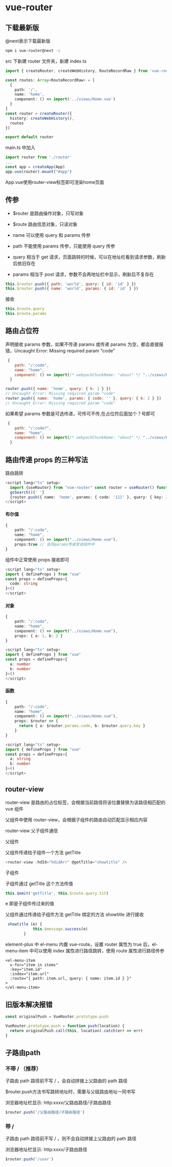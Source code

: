 # vue-router

## 下载最新版

@next表示下载最新版

```sh
npm i vue-router@next -s
```

src 下新建 router 文件夹，新建 index.ts

```ts
import { createRouter, createWebHistory, RouteRecordRaw } from 'vue-router'

const routes: Array<RouteRecordRaw> = [
  {
    path: '/',
    name: 'home',
    component: () => import('../views/Home.vue')
  }
]
const router = createRouter({
  history: createWebHistory(),
  routes
})

export default router
```

main.ts 中加入

```ts
import router from './router'
...
const app = createApp(App)
app.use(router).mount("#app")
```

App.vue使用router-view标签即可渲染home页面

## 传参

- $router 是路由操作对象，只写对象

- $route 路由信息对象，只读对象

- name 可以使用 query 和 params 传参

- path 不能使用 params 传参，只能使用 query 传参

- query 相当于 get 请求，页面跳转的时候，可以在地址栏看到请求参数，刷新后依旧存在

- params 相当于 post 请求，参数不会再地址栏中显示，刷新后不复存在

```js
this.$router.push({ path: 'world', query: { id: 'id' } })
this.$router.push({ name: 'world', params: { id: 'id' } })
```

接收

```js
this.$route.query
this.$route.params
```

## 路由占位符

声明接收 params 参数，如果不传递 params 或传递 params 为空，都会直接报错，Uncaught Error: Missing required param "code"

```js
 {
    path: "/:code",
    name: "home",
    component: () => import(/* webpackChunkName: "about" */ "../views/Home.vue")
  }
```

```js
router.push({ name: 'home', query: { k: 1 } })
// Uncaught Error: Missing required param "code"
router.push({ name: 'home', params: { code: '' }, query: { k: 2 } })
// Uncaught Error: Missing required param "code"
```

如果希望 params 参数是可选传递，可传可不传,在占位符后面加个？号即可

```js
 {
    path: "/:code?",
    name: "home",
    component: () => import(/* webpackChunkName: "about" */ "../views/Home.vue")
  }
```

## 路由传递 props 的三种写法

路由跳转

```ts
<script lang="ts" setup>
  import {useRouter} from "vue-router" const router = useRouter() function
  goSearch(){' '}
  {router.push({ name: 'home', params: { code: '111' }, query: { key: 222 } })}
</script>
```

#### 布尔值

```ts
{
    path: "/:code",
    name: "home",
    component: () => import("../views/Home.vue"),
    props:true // 会将params传递至该组件中
}
```

组件中正常使用 props 接收即可

```ts
<script lang="ts" setup>
import { defineProps } from "vue"
const props = defineProps<{
  code: string
}>()
</script>
```

#### 对象

```ts
{
    path: "/:code",
    name: "home",
    component: () => import("../views/Home.vue"),
    props: { a: 1, b: 2 }
}
```

```ts
<script lang="ts" setup>
import { defineProps } from "vue"
const props = defineProps<{
  a: number
  b: number
}>()
</script>
```

#### 函数

```ts
{
    path: "/:code",
    name: "home",
    component: () => import("../views/Home.vue"),
    props: $router => {
      return { a: $router.params.code, b: $router.query.key }
    }
}
```

```ts
<script lang="ts" setup>
import { defineProps } from "vue"
const props = defineProps<{
  a: string
  b: number
}>()
</script>
```

## router-view

router-view 是路由的占位标签，会根据当前路径将该位置替换为该路径相匹配的 vue 组件

父组件中使用 router-view，会根据子组件的路由自动匹配显示相应内容

router-view 父子组件通信

父组件

父组件传递给子组件一个方法 getTitle

```js
<router-view :hdId="hdidArr" @getTitle="showtitle" />
```

子组件

子组件通过 getTitle 这个方法传值

```js
this.$emit('getTitle', this.$route.query.tit)
```

e 即是子组件传过来的值

父组件通过传递给子组件方法 getTitle 绑定的方法 showtitle 进行接收

```js
 showtitle (e) {
            this.$message.success(e)
        }
```

element-plus 中 el-menu 内置 vue-route，设置 router 属性为 true 后，el-menu-item 中可以使用 index 属性进行路径跳转，使用 route 属性进行路径传参

```vue
<el-menu-item
  v-for="item in items"
  :key="item.id"
  :index="item.url"
  :route="{ path: item.url, query: { name: item.id } }"
>
</el-menu-item>
```

## 旧版本解决报错

```js
const originalPush = VueRouter.prototype.push

VueRouter.prototype.push = function push(location) {
  return originalPush.call(this, location).catch(err => err)
}
```

## 子路由path

### 不带 / （推荐）

子路由 path 路径前不写 / ，会自动拼接上父路由的 path 路径

$router.push方法书写跳转地址时，需要与父级路由地址一同书写

浏览器地址栏显示: http:xxxx/父路由路径/子路由路径

```js
$router.push('/父路由路径/子路由路径')
```

### 带 /

子路由 path 路径前不写 / ，则不会自动拼接上父路由的 path 路径

浏览器地址栏显示: http:xxxx/子路由路径

```js
$router.push('/user')
```
